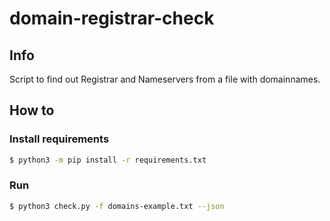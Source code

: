 # domain-registrar-check


## Info

Script to find out Registrar and Nameservers from a file with domainnames.

## How to

### Install requirements

```bash
$ python3 -m pip install -r requirements.txt
```

### Run

```bash
$ python3 check.py -f domains-example.txt --json
```

